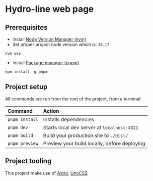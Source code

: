 # Hydro-line web page

## Prerequisites
- Install [Node Version Manager (nvm)](https://github.com/nvm-sh/nvm/blob/master/README.md#install--update-script)
- Set proper project node version which is: ```20.17```
```
nvm use
```
- Install [Package manager (pnpm)](https://pnpm.io/installation#using-other-package-managers)
```
npm install -g pnpm
```
## Project setup

All commands are run from the root of the project, from a terminal:

| Command           | Action                                           |
| :---------------- | :----------------------------------------------- |
| `pnpm install`    | Installs dependencies                            |
| `pnpm dev`        | Starts local dev server at `localhost:4321`      |
| `pnpm build`      | Build your production site to `./dist/`          |
| `pnpm preview`    | Preview your build locally, before deploying     |

## Project tooling
This project make use of [Astro](https://astro.build/), [UnoCSS](https://unocss.dev/)
